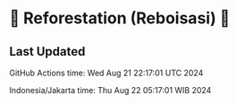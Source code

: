 
# 🌳 Reforestation (Reboisasi) 🌲

## Last Updated

GitHub Actions time: Wed Aug 21 22:17:01 UTC 2024

Indonesia/Jakarta time: Thu Aug 22 05:17:01 WIB 2024
